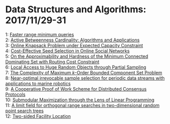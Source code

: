 # Data Structures and Algorithms: 2017/11/29-31  
1: [Faster range minimum queries](https://doi.org/10.48550/arXiv.1711.10385)  
2: [Active Betweenness Cardinality: Algorithms and Applications](https://doi.org/10.48550/arXiv.1711.10634)  
3: [Online Knapsack Problem under Expected Capacity Constraint](https://doi.org/10.48550/arXiv.1711.10652)  
4: [Cost-Effective Seed Selection in Online Social Networks](https://doi.org/10.48550/arXiv.1711.10665)  
5: [On the Approximability and Hardness of the Minimum Connected Dominating  Set with Routing Cost Constraint](https://doi.org/10.48550/arXiv.1711.10680)  
6: [Local Access to Huge Random Objects through Partial Sampling](https://doi.org/10.48550/arXiv.1711.10692)  
7: [The Complexity of Maximum $k$-Order Bounded Component Set Problem](https://doi.org/10.48550/arXiv.1712.02870)  
8: [Near-optimal irrevocable sample selection for periodic data streams with  applications to marine robotics](https://doi.org/10.48550/arXiv.1711.10945)  
9: [A Cooperative Proof of Work Scheme for Distributed Consensus Protocols](https://doi.org/10.48550/arXiv.1711.11150)  
10: [Submodular Maximization through the Lens of Linear Programming](https://doi.org/10.48550/arXiv.1711.11316)  
11: [A limit field for orthogonal range searches in two-dimensional random  point search trees](https://doi.org/10.48550/arXiv.1711.11354)  
12: [Two-sided Facility Location](https://doi.org/10.48550/arXiv.1711.11392)  